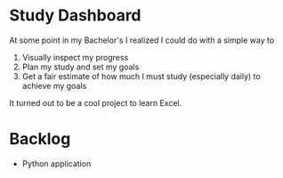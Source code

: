 # Study Dashboard
At some point in my Bachelor's I realized I could do with a simple way to

1. Visually inspect my progress
3. Plan my study and set my goals
2. Get a fair estimate of how much I must study (especially daily) to achieve my goals

It turned out to be a cool project to learn Excel.

# Backlog
- Python application
